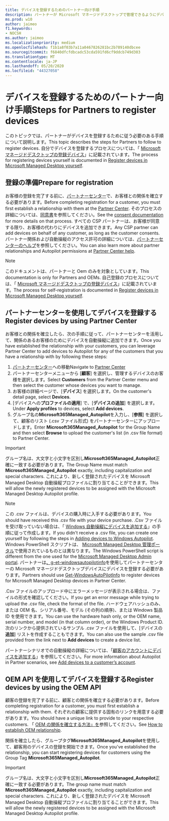 ```yaml
---
title: デバイスを登録するためのパートナー向け手順
description: パートナーが Microsoft マネージドデスクトップで管理できるようにデバイスを登録する方法
ms.prod: w10
author: jaimeo
f1.keywords:
- NOCSH
ms.author: jaimeo
ms.localizationpriority: medium
ms.openlocfilehash: f1b1a8f03b7a11a0467826281bc2b789140dbcee
ms.sourcegitcommit: f6840dfcfdbcadc53cda591fd6cf9ddcb749d303
ms.translationtype: MT
ms.contentlocale: ja-JP
ms.lasthandoff: 05/20/2020
ms.locfileid: "44327058"
---
```

# <a name="steps-for-partners-to-register-devices"></a><span data-ttu-id="f7240-103">デバイスを登録するためのパートナー向け手順</span><span class="sxs-lookup"><span data-stu-id="f7240-103">Steps for Partners to register devices</span></span>


<span data-ttu-id="f7240-104">このトピックでは、パートナーがデバイスを登録するために従う必要のある手順について説明します。</span><span class="sxs-lookup"><span data-stu-id="f7240-104">This topic describes the steps for Partners to follow to register devices.</span></span> <span data-ttu-id="f7240-105">自分でデバイスを登録するプロセスについては、「 [Microsoft マネージドデスクトップの登録デバイス](register-devices-self.md)」に記載されています。</span><span class="sxs-lookup"><span data-stu-id="f7240-105">The process for registering devices yourself is documented in [Register devices in Microsoft Managed Desktop yourself](register-devices-self.md).</span></span>



## <a name="prepare-for-registration"></a><span data-ttu-id="f7240-106">登録の準備</span><span class="sxs-lookup"><span data-stu-id="f7240-106">Prepare for registration</span></span> 
<span data-ttu-id="f7240-107">お客様の登録を完了する前に、[パートナーセンター](https://partner.microsoft.com/dashboard)で、お客様との関係を確立する必要があります。</span><span class="sxs-lookup"><span data-stu-id="f7240-107">Before completing registration for a customer, you must first establish a relationship with them at the [Partner Center](https://partner.microsoft.com/dashboard).</span></span> <span data-ttu-id="f7240-108">そのプロセスの詳細については、[同意書](https://docs.microsoft.com/windows/deployment/windows-autopilot/registration-auth#csp-authorization)を参照してください。</span><span class="sxs-lookup"><span data-stu-id="f7240-108">See the [consent documentation](https://docs.microsoft.com/windows/deployment/windows-autopilot/registration-auth#csp-authorization) for more details on that process.</span></span> <span data-ttu-id="f7240-109">すべての CSP パートナーは、お客様が同意する限り、お客様の代わりにデバイスを追加できます。</span><span class="sxs-lookup"><span data-stu-id="f7240-109">Any CSP partner can add devices on behalf of any customer, as long as the customer consents.</span></span> <span data-ttu-id="f7240-110">パートナー関係および自動操縦のアクセス許可の詳細については、[パートナーセンターのヘルプ](https://docs.microsoft.com/partner-center/customers_revoke_admin_privileges#windows-autopilot)を参照してください。</span><span class="sxs-lookup"><span data-stu-id="f7240-110">You can also learn more about partner relationships and Autopilot permissions at [Partner Center help](https://docs.microsoft.com/partner-center/customers_revoke_admin_privileges#windows-autopilot).</span></span>


> [!NOTE]
> <span data-ttu-id="f7240-111">このドキュメントは、パートナーと Oem のみを対象としています。</span><span class="sxs-lookup"><span data-stu-id="f7240-111">This documentation is only for Partners and OEMs.</span></span> <span data-ttu-id="f7240-112">自己登録のプロセスについては、「 [Microsoft マネージドデスクトップの登録デバイス](register-devices-self.md)」に記載されています。</span><span class="sxs-lookup"><span data-stu-id="f7240-112">The process for self-registration is documented in [Register devices in Microsoft Managed Desktop yourself](register-devices-self.md).</span></span>


## <a name="register-devices-by-using-partner-center"></a><span data-ttu-id="f7240-113">パートナーセンターを使用してデバイスを登録する</span><span class="sxs-lookup"><span data-stu-id="f7240-113">Register devices by using Partner Center</span></span>

<span data-ttu-id="f7240-114">お客様との関係を確立したら、次の手順に従って、パートナーセンターを活用して、関係のあるお客様のためにデバイスを自動操縦に追加できます。</span><span class="sxs-lookup"><span data-stu-id="f7240-114">Once you have established the relationship with your customers, you can leverage Partner Center to add devices to Autopilot for any of the customers that you have a relationship with by following these steps:</span></span>

1. <span data-ttu-id="f7240-115">[パートナーセンター](https://partner.microsoft.com/dashboard)への移動</span><span class="sxs-lookup"><span data-stu-id="f7240-115">Navigate to [Partner Center](https://partner.microsoft.com/dashboard)</span></span>
2. <span data-ttu-id="f7240-116">パートナーセンターメニューから [**顧客**] を選択し、管理するデバイスのお客様を選択します。</span><span class="sxs-lookup"><span data-stu-id="f7240-116">Select **Customers** from the Partner Center menu and then select the customer whose devices you want to manage.</span></span>
3. <span data-ttu-id="f7240-117">お客様の詳細ページで、[**デバイス**] を選択します。</span><span class="sxs-lookup"><span data-stu-id="f7240-117">On the customer's detail page, select **Devices**.</span></span>
4. <span data-ttu-id="f7240-118">[デバイスへの**プロファイルの適用**] で、[**デバイスの追加**] を選択します。</span><span class="sxs-lookup"><span data-stu-id="f7240-118">Under **Apply profiles** to devices, select **Add devices**.</span></span>
5. <span data-ttu-id="f7240-119">グループ名の**Microsoft365Managed_Autopilot**を入力し、[**参照**] を選択して、顧客のリスト (.csv ファイル形式) をパートナーセンターにアップロードします。</span><span class="sxs-lookup"><span data-stu-id="f7240-119">Enter **Microsoft365Managed_Autopilot** for the Group Name and then select **Browse** to upload the customer's list (in .csv file format) to Partner Center.</span></span>


> [!IMPORTANT]
> <span data-ttu-id="f7240-120">グループ名は、大文字と小文字を区別し**Microsoft365Managed_Autopilot**正確に一致する必要があります。</span><span class="sxs-lookup"><span data-stu-id="f7240-120">The Group Name must match **Microsoft365Managed_Autopilot** exactly, including capitalization and special characters.</span></span> <span data-ttu-id="f7240-121">これにより、新しく登録されたデバイスを Microsoft Managed Desktop 自動操縦プロファイルに割り当てることができます。</span><span class="sxs-lookup"><span data-stu-id="f7240-121">This will allow the newly registered devices to be assigned with the Microsoft Managed Desktop Autopilot profile.</span></span>

>[!NOTE]
> <span data-ttu-id="f7240-122">この .csv ファイルは、デバイスの購入時に入手する必要があります。</span><span class="sxs-lookup"><span data-stu-id="f7240-122">You should have received this .csv file with your device purchase.</span></span> <span data-ttu-id="f7240-123">.Csv ファイルを受け取っていない場合は、「 [Windows 自動操縦にデバイスを追加する](https://docs.microsoft.com/windows/deployment/windows-autopilot/add-devices#collecting-the-hardware-id-from-existing-devices-using-powershell)」の手順に従って作成します。</span><span class="sxs-lookup"><span data-stu-id="f7240-123">If you didn't receive a .csv file, you can create one yourself by following the steps in [Adding devices to Windows Autopilot](https://docs.microsoft.com/windows/deployment/windows-autopilot/add-devices#collecting-the-hardware-id-from-existing-devices-using-powershell).</span></span> <span data-ttu-id="f7240-124">Windows PowerShell スクリプトは、 [Microsoft Managed Desktop 管理ポータル](https://docs.microsoft.com/microsoft-365/managed-desktop/get-started/register-devices-self?view=o365-worldwide#obtain-the-hardware-hash)で使用されているものとは異なります。</span><span class="sxs-lookup"><span data-stu-id="f7240-124">The Windows PowerShell script is different from the one used for the [Microsoft Managed Desktop Admin portal](https://docs.microsoft.com/microsoft-365/managed-desktop/get-started/register-devices-self?view=o365-worldwide#obtain-the-hardware-hash).</span></span> <span data-ttu-id="f7240-125">パートナーは[、g-et-windowsautopilotinfo](https://www.powershellgallery.com/packages/Get-WindowsAutoPilotInfo)を使用してパートナーセンターの Microsoft マネージドデスクトップデバイスにデバイスを登録する必要があります。</span><span class="sxs-lookup"><span data-stu-id="f7240-125">Partners should use [Get-WindowsAutoPilotInfo](https://www.powershellgallery.com/packages/Get-WindowsAutoPilotInfo) to register devices for Microsoft Managed Desktop devices in Partner Center.</span></span>

<span data-ttu-id="f7240-126">.Csv ファイルのアップロード中にエラーメッセージが表示される場合は、ファイルの形式を確認してください。</span><span class="sxs-lookup"><span data-stu-id="f7240-126">If you get an error message while trying to upload the .csv file, check the format of the file.</span></span> <span data-ttu-id="f7240-127">ハードウェアハッシュのみ、または OEM 名、シリアル番号、モデル (その列の順序)、または Windows 製品 ID を使用できます。</span><span class="sxs-lookup"><span data-stu-id="f7240-127">You can use the hardware hash only, or the OEM name, serial number, and model (in that column order), or the Windows Product ID.</span></span> <span data-ttu-id="f7240-128">次のリンクから提供されているサンプル .csv ファイルを使用して、[デバイスの**追加**] リストを作成することもできます。</span><span class="sxs-lookup"><span data-stu-id="f7240-128">You can also use the sample .csv file provided from the link next to **Add devices** to create a device list.</span></span> 

<span data-ttu-id="f7240-129">パートナーシナリオでの自動操縦の詳細については、「[顧客のアカウントにデバイスを追加する](https://docs.microsoft.com/partner-center/autopilot#add-devices-to-a-customers-account)」を参照してください。</span><span class="sxs-lookup"><span data-stu-id="f7240-129">For more information about Autopilot in Partner scenarios, see [Add devices to a customer’s account](https://docs.microsoft.com/partner-center/autopilot#add-devices-to-a-customers-account).</span></span>


## <a name="register-devices-by-using-the-oem-api"></a><span data-ttu-id="f7240-130">OEM API を使用してデバイスを登録する</span><span class="sxs-lookup"><span data-stu-id="f7240-130">Register devices by using the OEM API</span></span>

<span data-ttu-id="f7240-131">顧客の登録を完了する前に、顧客との関係を確立する必要があります。</span><span class="sxs-lookup"><span data-stu-id="f7240-131">Before completing registration for a customer, you must first establish a relationship with them.</span></span> <span data-ttu-id="f7240-132">それぞれの顧客に提供する固有のリンクを用意する必要があります。</span><span class="sxs-lookup"><span data-stu-id="f7240-132">You should have a unique link to provide to your respective customers.</span></span> <span data-ttu-id="f7240-133">「 [OEM の関係を確立する方法」を](https://docs.microsoft.com/windows/deployment/windows-autopilot/registration-auth#oem-authorization)参照してください。</span><span class="sxs-lookup"><span data-stu-id="f7240-133">See [How to establish OEM relationship](https://docs.microsoft.com/windows/deployment/windows-autopilot/registration-auth#oem-authorization).</span></span>

<span data-ttu-id="f7240-134">関係を確立したら、グループタグ**Microsoft365Managed_Autopilot**を使用して、顧客用のデバイスの登録を開始できます。</span><span class="sxs-lookup"><span data-stu-id="f7240-134">Once you've established the relationship, you can start registering devices for customers using the Group Tag **Microsoft365Managed_Autopilot**.</span></span>

> [!IMPORTANT]
> <span data-ttu-id="f7240-135">グループ名は、大文字と小文字を区別し**Microsoft365Managed_Autopilot**正確に一致する必要があります。</span><span class="sxs-lookup"><span data-stu-id="f7240-135">The group name must match **Microsoft365Managed_Autopilot** exactly, including capitalization and special characters.</span></span> <span data-ttu-id="f7240-136">これにより、新しく登録されたデバイスを Microsoft Managed Desktop 自動操縦プロファイルに割り当てることができます。</span><span class="sxs-lookup"><span data-stu-id="f7240-136">This will allow the newly registered devices to be assigned with the Microsoft Managed Desktop Autopilot profile.</span></span>
